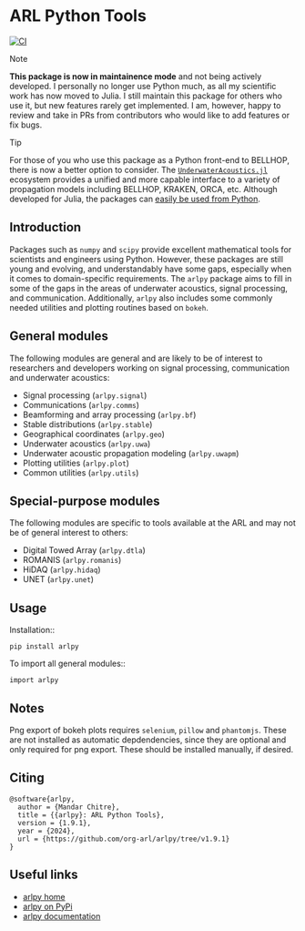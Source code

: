 # ARL Python Tools

[![CI](https://github.com/org-arl/arlpy/workflows/CI/badge.svg)](https://github.com/org-arl/arlpy/actions)

> [!NOTE]
> **This package is now in maintainence mode** and not being actively developed. I personally no longer use
> Python much, as all my scientific work has now moved to Julia. I still maintain this package for others
> who use it, but new features rarely get implemented. I am, however, happy to review and take in PRs from
> contributors who would like to add features or fix bugs.

> [!TIP]
> For those of you who use this package as a Python front-end to BELLHOP, there is now a better option to consider.
> The [`UnderwaterAcoustics.jl`](https://github.com/org-arl/UnderwaterAcoustics.jl) ecosystem provides
> a unified and more capable interface to a variety of propagation models including BELLHOP, KRAKEN, ORCA, etc. Although developed
> for Julia, the packages can [easily be used from Python](https://org-arl.github.io/UnderwaterAcoustics.jl/python.html).

## Introduction

Packages such as `numpy` and `scipy` provide excellent mathematical tools for
scientists and engineers using Python. However, these packages are still young
and evolving, and understandably have some gaps, especially when it comes to
domain-specific requirements. The `arlpy` package aims to fill in some of the
gaps in the areas of underwater acoustics, signal processing, and communication.
Additionally, `arlpy` also includes some commonly needed utilities and plotting
routines based on `bokeh`.

## General modules

The following modules are general and are likely to be of interest to researchers
and developers working on signal processing, communication and underwater acoustics:

* Signal processing (`arlpy.signal`)
* Communications (`arlpy.comms`)
* Beamforming and array processing (`arlpy.bf`)
* Stable distributions (`arlpy.stable`)
* Geographical coordinates (`arlpy.geo`)
* Underwater acoustics (`arlpy.uwa`)
* Underwater acoustic propagation modeling (`arlpy.uwapm`)
* Plotting utilities (`arlpy.plot`)
* Common utilities (`arlpy.utils`)

## Special-purpose modules

The following modules are specific to tools available at the ARL and may not be of
general interest to others:

* Digital Towed Array (`arlpy.dtla`)
* ROMANIS (`arlpy.romanis`)
* HiDAQ (`arlpy.hidaq`)
* UNET (`arlpy.unet`)

## Usage

Installation::
```
pip install arlpy
```

To import all general modules::
```
import arlpy
```

## Notes

Png export of bokeh plots requires `selenium`, `pillow` and `phantomjs`. These are not
installed as automatic depdendencies, since they are optional and only required
for png export. These should be installed manually, if desired.

## Citing

```
@software{arlpy,
  author = {Mandar Chitre},
  title = {{arlpy}: ARL Python Tools},
  version = {1.9.1},
  year = {2024},
  url = {https://github.com/org-arl/arlpy/tree/v1.9.1}
}
```

## Useful links

* [arlpy home](https://github.com/org-arl/arlpy)
* [arlpy on PyPi](https://pypi.org/project/arlpy/)
* [arlpy documentation](https://arlpy.readthedocs.io/en/latest/)
